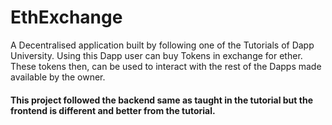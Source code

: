 # EthExchange

A Decentralised application built by following one of the Tutorials of Dapp University. Using this Dapp user can buy Tokens in exchange for ether. These tokens then, can be used to interact with the rest of the Dapps made available by the owner.

#### This project followed the backend same as taught in the tutorial but the frontend is different and better from the tutorial. 
